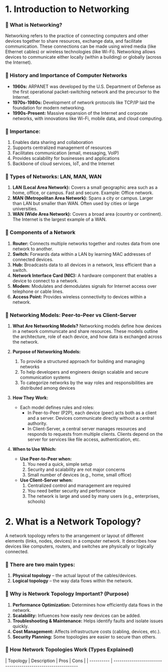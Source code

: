 # 1. Introduction to Networking

### 🔹 What is Networking?
Networking refers to the practice of connecting computers and other devices together to share resources, exchange data, and facilitate communication. These connections can be made using wired media (like Ethernet cables) or wireless technologies (like Wi-Fi). Networking allows devices to communicate either locally (within a building) or globally (across the Internet).

### 🔹 History and Importance of Computer Networks
- **1960s:** ARPANET was developed by the U.S. Department of Defense as the first operational packet-switching network and the precursor to the Internet.
- **1970s-1980s:** Development of network protocols like TCP/IP laid the foundation for modern networking.
- **1990s-Present:** Massive expansion of the Internet and corporate networks, with innovations like Wi-Fi, mobile data, and cloud computing.

### 🔹 Importance:
1. Enables data sharing and collaboration
2. Supports centralized management of resources
3. Facilitates communication (email, messaging, VoIP)
4. Provides scalability for businesses and applications
5. Backbone of cloud services, IoT, and the Internet

### 🔹 Types of Networks: LAN, MAN, WAN
1. **LAN (Local Area Network):** Covers a small geographic area such as a home, office, or campus. Fast and secure. Example: Office network.
2. **MAN (Metropolitan Area Network):** Spans a city or campus. Larger than LAN but smaller than WAN. Often used by cities or large universities.
3. **WAN (Wide Area Network):** Covers a broad area (country or continent). The Internet is the largest example of a WAN.

### 🔹 Components of a Network
1. **Router:** Connects multiple networks together and routes data from one network to another.
2. **Switch:** Forwards data within a LAN by learning MAC addresses of connected devices.
3. **Hub:** Broadcasts data to all devices in a network, less efficient than a switch.
4. **Network Interface Card (NIC):** A hardware component that enables a device to connect to a network.
5. **Modem:** Modulates and demodulates signals for Internet access over telephone or cable lines.
6. **Access Point:** Provides wireless connectivity to devices within a network.

### 🔹 Networking Models: Peer-to-Peer vs Client-Server
1. **What Are Networking Models?**
   Networking models define how devices in a network communicate and share resources. These models outline the architecture, role of each device, and how data is exchanged across the network.
   
2. **Purpose of Networking Models:**
   1. To provide a structured approach for building and managing networks
   2. To help developers and engineers design scalable and secure communication systems
   3. To categorize networks by the way roles and responsibilities are distributed among devices

3. **How They Work:**
   - Each model defines rules and roles:
     - In Peer-to-Peer (P2P), each device (peer) acts both as a client and a server. Devices communicate directly without a central authority.
     - In Client-Server, a central server manages resources and responds to requests from multiple clients. Clients depend on the server for services like file access, authentication, etc.

4. **When to Use Which:**
   - **Use Peer-to-Peer when:**
     1. You need a quick, simple setup
     2. Security and scalability are not major concerns
     3. Small number of devices (e.g., home, small office)
   - **Use Client-Server when:**
     1. Centralized control and management are required
     2. You need better security and performance
     3. The network is large and used by many users (e.g., enterprises, schools)

# 2. What is a Network Topology?
A network topology refers to the arrangement or layout of different elements (links, nodes, devices) in a computer network. It describes how devices like computers, routers, and switches are physically or logically connected.

### 🔹 There are two main types:
1. **Physical topology** – the actual layout of the cables/devices.
2. **Logical topology** – the way data flows within the network.

### 🔹 Why is Network Topology Important? (Purpose)
1. **Performance Optimization:** Determines how efficiently data flows in the network.
2. **Scalability:** Influences how easily new devices can be added.
3. **Troubleshooting & Maintenance:** Helps identify faults and isolate issues quickly.
4. **Cost Management:** Affects infrastructure costs (cabling, devices, etc.).
5. **Security Planning:** Some topologies are easier to secure than others.

### 🔹 How Network Topologies Work (Types Explained)

| Topology   | Description                                                  | Pros                     | Cons                                          |
| ---------- | ------------------------------------------------------------